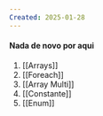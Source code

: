 ```yaml
---
Created: 2025-01-28
---
```

#### Nada de novo por aqui

1. [[Arrays]]
2. [[Foreach]]
3. [[Array Multi]]
4. [[Constante]]
5. [[Enum]]